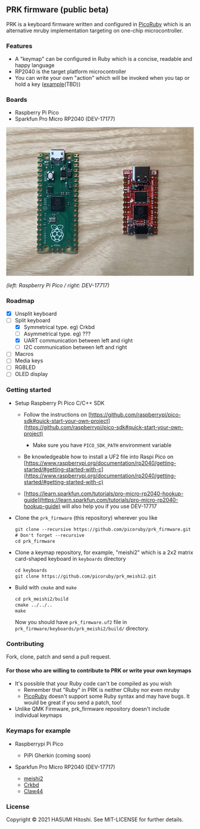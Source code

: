 ## PRK firmware (public beta)

PRK is a keyboard firmware written and configured in [PicoRuby](https://github.com/picoruby/picoruby) which is an alternative mruby implementation targeting on one-chip microcontroller.

### Features

- A "keymap" can be configured in Ruby which is a concise, readable and happy language
- RP2040 is the target platform microcontroller
- You can write your own "action" which will be invoked when you tap or hold a key ([example]()(TBD))

### Boards

- Raspberry Pi Pico
- Sparkfun Pro Micro RP2040 (DEV-17177)

![](doc/images/RP2040_boards.jpg)

_(left: Raspberry Pi Pico / right: DEV-17717)_

### Roadmap

- [x] Unsplit keyboard
- [ ] Split keyboard
  - [x] Symmetrical type. eg) Crkbd
  - [ ] Asymmetrical type. eg) ???
  - [x] UART communication between left and right
  - [ ] I2C communication between left and right
- [ ] Macros
- [ ] Media keys
- [ ] RGBLED
- [ ] OLED display

### Getting started

- Setup Raspberry Pi Pico C/C++ SDK

  - Follow the instructions on [https://github.com/raspberrypi/pico-sdk#quick-start-your-own-project](https://github.com/raspberrypi/pico-sdk#quick-start-your-own-project)
    - Make sure you have `PICO_SDK_PATH` environment variable

  - Be knowledgeable how to install a UF2 file into Raspi Pico on [https://www.raspberrypi.org/documentation/rp2040/getting-started/#getting-started-with-c](https://www.raspberrypi.org/documentation/rp2040/getting-started/#getting-started-with-c)

  - [https://learn.sparkfun.com/tutorials/pro-micro-rp2040-hookup-guide](https://learn.sparkfun.com/tutorials/pro-micro-rp2040-hookup-guide) will also help you if you use DEV-17717

- Clone the `prk_firmware` (this repository) wherever you like

    ```
    git clone --recursive https://github.com/picoruby/prk_firmware.git # Don't forget --recursive
    cd prk_firmware
    ```

- Clone a keymap repository, for example, "meishi2" which is a 2x2 matrix card-shaped keyboard in `keyboards` directory

    ```
    cd keyboards
    git clone https://github.com/picoruby/prk_meishi2.git
    ```

- Build with `cmake` and `make`

    ```
    cd prk_meishi2/build
    cmake ../../..
    make
    ```

    Now you should have `prk_firmware.uf2` file in `prk_firmware/keyboards/prk_meishi2/build/` directory.

### Contributing

Fork, clone, patch and send a pull request.

#### For those who are willing to contribute to PRK or write your own keymaps

- It's possible that your Ruby code can't be compiled as you wish
  - Remember that "Ruby" in PRK is neither CRuby nor even mruby
  - [PicoRuby](https://github.com/picoruby/picoruby) doesn't support some Ruby syntax and may have bugs. It would be great if you send a patch, too!
- Unlike QMK Firmware, prk_firmware repository doesn't include individual keymaps

### Keymaps for example

- Raspberrypi Pi Pico
  - PiPi Gherkin (coming soon)

- Sparkfun Pro Micro RP2040 (DEV-17717)
  - [meishi2](https://github.com/picoruby/prk_meishi2)
  - [Crkbd](https://github.com/picoruby/prk_crkbd)
  - [Claw44](https://github.com/picoruby/prk_claw44)

### License

Copyright © 2021 HASUMI Hitoshi. See MIT-LICENSE for further details.

